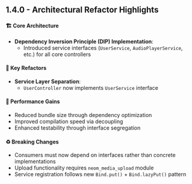 ## 1.4.0 - Architectural Refactor Highlights

#### 🏗️ Core Architecture
- **Dependency Inversion Principle (DIP) Implementation**:
    - Introduced service interfaces (`UserService`, `AudioPlayerService`, etc.) for all core controllers

#### 🔧 Key Refactors
- **Service Layer Separation**:
    - `UserController` now implements `UserService` interface

#### 🚀 Performance Gains
- Reduced bundle size through dependency optimization
- Improved compilation speed via decoupling
- Enhanced testability through interface segregation

#### ♻️ Breaking Changes
- Consumers must now depend on interfaces rather than concrete implementations
- Upload functionality requires `neom_media_upload` module
- Service registration follows new `Bind.put()` + `Bind.lazyPut()` pattern
